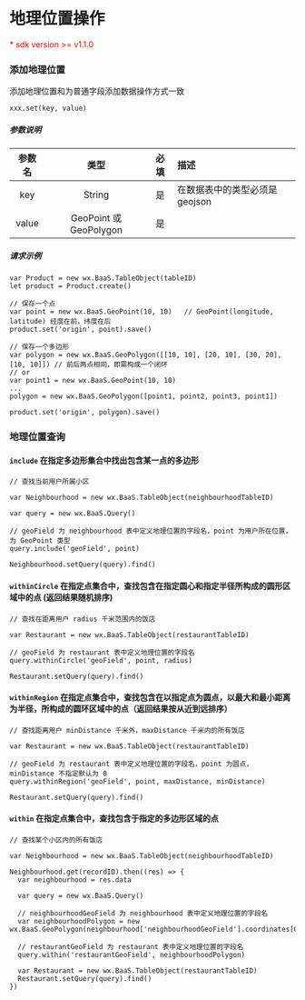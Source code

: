 # 地理位置操作

<p style='color:red'>* sdk version >= v1.1.0</p>

### 添加地理位置

添加地理位置和为普通字段添加数据操作方式一致

`xxx.set(key, value)`

##### 参数说明

|  参数名  |  类型  |  必填  |  描述  |
| :-----------: | :----: | :--: | :------------------------ |
|  key  |  String |  是  |  在数据表中的类型必须是 geojson  |
|  value  |  GeoPoint 或 GeoPolygon  |  是  |  |


##### 请求示例

```
var Product = new wx.BaaS.TableObject(tableID)
let product = Product.create()

// 保存一个点
var point = new wx.BaaS.GeoPoint(10, 10)   // GeoPoint(longitude, latitude) 经度在前，纬度在后
product.set('origin', point).save()

// 保存一个多边形
var polygon = new wx.BaaS.GeoPolygon([[10, 10], [20, 10], [30, 20], [10, 10]]) // 前后两点相同，即需构成一个闭环
// or
var point1 = new wx.BaaS.GeoPoint(10, 10)
...
polygon = new wx.BaaS.GeoPolygon([point1, point2, point3, point1])

product.set('origin', polygon).save()
```


### 地理位置查询

#### `include` 在指定多边形集合中找出包含某一点的多边形

```
// 查找当前用户所属小区

var Neighbourhood = new wx.BaaS.TableObject(neighbourhoodTableID)

var query = new wx.BaaS.Query()

// geoField 为 neighbourhood 表中定义地理位置的字段名，point 为用户所在位置，为 GeoPoint 类型
query.include('geoField', point)

Neighbourhood.setQuery(query).find()
```

#### `withinCircle` 在指定点集合中，查找包含在指定圆心和指定半径所构成的圆形区域中的点 (返回结果随机排序)

```
// 查找在距离用户 radius 千米范围内的饭店

var Restaurant = new wx.BaaS.TableObject(restaurantTableID)

// geoField 为 restaurant 表中定义地理位置的字段名
query.withinCircle('geoField', point, radius)

Restaurant.setQuery(query).find()

```


#### `withinRegion` 在指定点集合中，查找包含在以指定点为圆点，以最大和最小距离为半径，所构成的圆环区域中的点（返回结果按从近到远排序）

```
// 查找距离用户 minDistance 千米外，maxDistance 千米内的所有饭店

var Restaurant = new wx.BaaS.TableObject(restaurantTableID)

// geoField 为 restaurant 表中定义地理位置的字段名，point 为圆点，minDistance 不指定默认为 0
query.withinRegion('geoField', point, maxDistance, minDistance)

Restaurant.setQuery(query).find()
```


#### `within` 在指定点集合中，查找包含于指定的多边形区域的点

```
// 查找某个小区内的所有饭店

var Neighbourhood = new wx.BaaS.TableObject(neighbourhoodTableID)

Neighbourhood.get(recordID).then((res) => {
  var neighbourhood = res.data

  var query = new wx.BaaS.Query()

  // neighbourhoodGeoField 为 neighbourhood 表中定义地理位置的字段名
  var neighbourhoodPolygon = new wx.BaaS.GeoPolygon(neighbourhood['neighbourhoodGeoField'].coordinates[0])

  // restaurantGeoField 为 restaurant 表中定义地理位置的字段名
  query.within('restaurantGeoField', neighbourhoodPolygon)

  var Restaurant = new wx.BaaS.TableObject(restaurantTableID)
  Restaurant.setQuery(query).find()
})
```